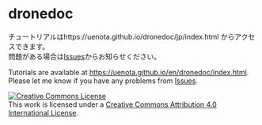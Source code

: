 # dronedoc
チュートリアルはhttps://uenota.github.io/dronedoc/jp/index.html からアクセスできます。  
問題がある場合は[Issues](https://github.com/uenota/dronedoc/issues)からお知らせください。

Tutorials are available at https://uenota.github.io/en/dronedoc/index.html.  
Please let me know if you have any problems from [Issues](https://github.com/uenota/dronedoc/issues).

<a rel="license" href="http://creativecommons.org/licenses/by/4.0/"><img alt="Creative Commons License" style="border-width:0" src="https://i.creativecommons.org/l/by/4.0/88x31.png" /></a><br />This work is licensed under a <a rel="license" href="http://creativecommons.org/licenses/by/4.0/">Creative Commons Attribution 4.0 International License</a>.
